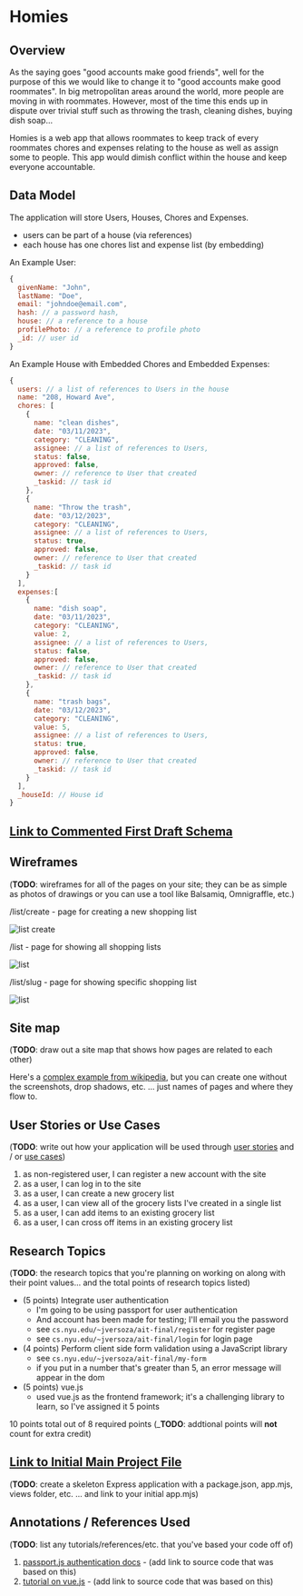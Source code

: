 # Homies 

## Overview

As the saying goes "good accounts make good friends", well for the purpose of this we would like to change it to "good accounts make good roommates". In big metropolitan areas around the world, more people are moving in with roommates. However, most of the time this ends up in dispute over trivial stuff such as throwing the trash, cleaning dishes, buying dish soap...

Homies is a web app that allows roommates to keep track of every roommates chores and expenses relating to the house as well as assign some to people. This app would dimish conflict within the house and keep everyone accountable.


## Data Model

The application will store Users, Houses, Chores and Expenses.

* users can be part of a house (via references)
* each house has one chores list and expense list (by embedding)

An Example User:

```javascript
{
  givenName: "John",
  lastName: "Doe",
  email: "johndoe@email.com",
  hash: // a password hash,
  house: // a reference to a house
  profilePhoto: // a reference to profile photo
  _id: // user id 
}
```

An Example House with Embedded Chores and Embedded Expenses:

```javascript
{
  users: // a list of references to Users in the house
  name: "208, Howard Ave",
  chores: [
    { 
      name: "clean dishes", 
      date: "03/11/2023", 
      category: "CLEANING",
      assignee: // a list of references to Users,
      status: false,
      approved: false,
      owner: // reference to User that created 
      _taskid: // task id
    },
    { 
      name: "Throw the trash", 
      date: "03/12/2023", 
      category: "CLEANING",
      assignee: // a list of references to Users,
      status: true,
      approved: false,
      owner: // reference to User that created 
      _taskid: // task id
    }
  ],
  expenses:[
    { 
      name: "dish soap", 
      date: "03/11/2023", 
      category: "CLEANING",
      value: 2,
      assignee: // a list of references to Users,
      status: false,
      approved: false,
      owner: // reference to User that created 
      _taskid: // task id
    },
    { 
      name: "trash bags", 
      date: "03/12/2023", 
      category: "CLEANING",
      value: 5,
      assignee: // a list of references to Users,
      status: true,
      approved: false,
      owner: // reference to User that created 
      _taskid: // task id
    }
  ],
  _houseId: // House id
}
```


## [Link to Commented First Draft Schema](db.mjs) 

## Wireframes

(__TODO__: wireframes for all of the pages on your site; they can be as simple as photos of drawings or you can use a tool like Balsamiq, Omnigraffle, etc.)

/list/create - page for creating a new shopping list

![list create](documentation/list-create.png)

/list - page for showing all shopping lists

![list](documentation/list.png)

/list/slug - page for showing specific shopping list

![list](documentation/list-slug.png)

## Site map

(__TODO__: draw out a site map that shows how pages are related to each other)

Here's a [complex example from wikipedia](https://upload.wikimedia.org/wikipedia/commons/2/20/Sitemap_google.jpg), but you can create one without the screenshots, drop shadows, etc. ... just names of pages and where they flow to.

## User Stories or Use Cases

(__TODO__: write out how your application will be used through [user stories](http://en.wikipedia.org/wiki/User_story#Format) and / or [use cases](https://en.wikipedia.org/wiki/Use_case))

1. as non-registered user, I can register a new account with the site
2. as a user, I can log in to the site
3. as a user, I can create a new grocery list
4. as a user, I can view all of the grocery lists I've created in a single list
5. as a user, I can add items to an existing grocery list
6. as a user, I can cross off items in an existing grocery list

## Research Topics

(__TODO__: the research topics that you're planning on working on along with their point values... and the total points of research topics listed)

* (5 points) Integrate user authentication
    * I'm going to be using passport for user authentication
    * And account has been made for testing; I'll email you the password
    * see <code>cs.nyu.edu/~jversoza/ait-final/register</code> for register page
    * see <code>cs.nyu.edu/~jversoza/ait-final/login</code> for login page
* (4 points) Perform client side form validation using a JavaScript library
    * see <code>cs.nyu.edu/~jversoza/ait-final/my-form</code>
    * if you put in a number that's greater than 5, an error message will appear in the dom
* (5 points) vue.js
    * used vue.js as the frontend framework; it's a challenging library to learn, so I've assigned it 5 points

10 points total out of 8 required points (___TODO__: addtional points will __not__ count for extra credit)


## [Link to Initial Main Project File](app.mjs) 

(__TODO__: create a skeleton Express application with a package.json, app.mjs, views folder, etc. ... and link to your initial app.mjs)

## Annotations / References Used

(__TODO__: list any tutorials/references/etc. that you've based your code off of)

1. [passport.js authentication docs](http://passportjs.org/docs) - (add link to source code that was based on this)
2. [tutorial on vue.js](https://vuejs.org/v2/guide/) - (add link to source code that was based on this)

